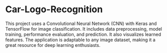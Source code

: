 # Car-Logo-Recognition
This project uses a Convolutional Neural Network (CNN) with Keras and TensorFlow for image classification. It includes data preprocessing, model training, performance evaluation, and prediction. It also visualizes learned features. The application is adaptable to any image dataset, making it a great resource for deep learning enthusiasts.
